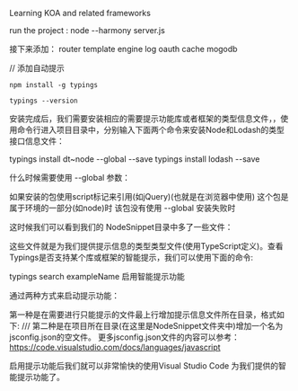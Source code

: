 Learning KOA and related frameworks



run the project :
 node --harmony server.js

接下来添加：
router
template engine
log
oauth
cache
mogodb


































// 添加自动提示
```
npm install -g typings 

typings --version    
```


安装完成后，我们需要安装相应的需要提示功能库或者框架的类型信息文件，，使用命令行进入项目目录中，分别输入下面两个命令来安装Node和Lodash的类型接口信息文件：

typings install dt~node --global --save
typings install lodash --save

什么时候需要使用 --global 参数：

如果安装的包使用script标记来引用(如jQuery)(也就是在浏览器中使用)
这个包是属于环境的一部分(如node)时
该包没有使用 --global 安装失败时

这时候我们可以看到我们的 NodeSnippet目录中多了一些文件：

这些文件就是为我们提供提示信息的类型类型文件(使用TypeScript定义)。查看Typings是否支持某个库或框架的智能提示，我们可以使用下面的命令:

typings search exampleName
启用智能提示功能

通过两种方式来启动提示功能：

第一种是在需要进行只能提示的文件最上行增加提示信息文件所在目录，格式如下:
/// <reference path="./typings/index.d.ts" />
第二种是在项目所在目录(在这里是NodeSnippet文件夹中)增加一个名为jsconfig.json的空文件。
更多jsconfig.json文件的内容可以参考：https://code.visualstudio.com/docs/languages/javascript

启用提示功能后我们就可以非常愉快的使用Visual Studio Code 为我们提供的智能提示功能了。